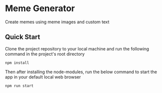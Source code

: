 # Meme Generator

Create memes using meme images and custom text

## Quick Start

Clone the project repository to your local machine and run the following command in the project's root directory

```
npm install
```

Then after installing the node-modules, run the below command to start the app in your default local web browser

```
npm run start
```

